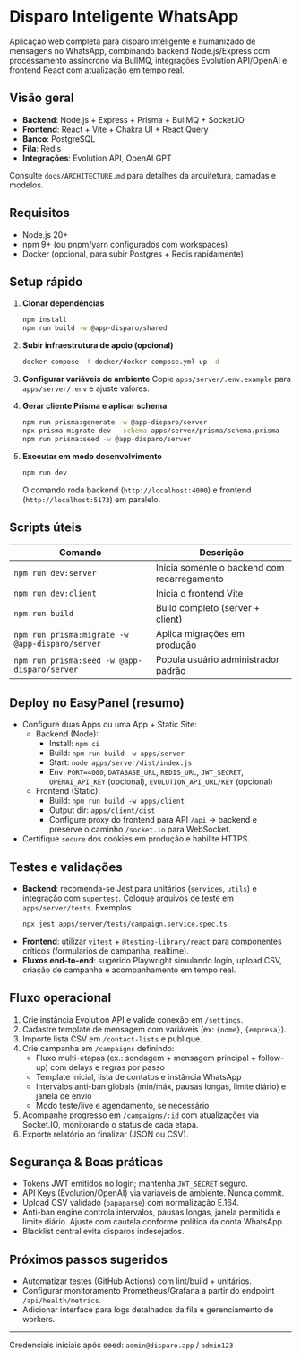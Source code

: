 # Disparo Inteligente WhatsApp

Aplicação web completa para disparo inteligente e humanizado de mensagens no WhatsApp, combinando backend Node.js/Express com processamento assíncrono via BullMQ, integrações Evolution API/OpenAI e frontend React com atualização em tempo real.

## Visão geral
- **Backend**: Node.js + Express + Prisma + BullMQ + Socket.IO
- **Frontend**: React + Vite + Chakra UI + React Query
- **Banco**: PostgreSQL
- **Fila**: Redis
- **Integrações**: Evolution API, OpenAI GPT

Consulte `docs/ARCHITECTURE.md` para detalhes da arquitetura, camadas e modelos.

## Requisitos
- Node.js 20+
- npm 9+ (ou pnpm/yarn configurados com workspaces)
- Docker (opcional, para subir Postgres + Redis rapidamente)

## Setup rápido
1. **Clonar dependências**
   ```bash
   npm install
   npm run build -w @app-disparo/shared
   ```

2. **Subir infraestrutura de apoio (opcional)**
   ```bash
   docker compose -f docker/docker-compose.yml up -d
   ```

3. **Configurar variáveis de ambiente**
   Copie `apps/server/.env.example` para `apps/server/.env` e ajuste valores.

4. **Gerar cliente Prisma e aplicar schema**
   ```bash
   npm run prisma:generate -w @app-disparo/server
   npx prisma migrate dev --schema apps/server/prisma/schema.prisma
   npm run prisma:seed -w @app-disparo/server
   ```

5. **Executar em modo desenvolvimento**
   ```bash
   npm run dev
   ```
   O comando roda backend (`http://localhost:4000`) e frontend (`http://localhost:5173`) em paralelo.

## Scripts úteis
| Comando | Descrição |
| --- | --- |
| `npm run dev:server` | Inicia somente o backend com recarregamento | 
| `npm run dev:client` | Inicia o frontend Vite |
| `npm run build` | Build completo (server + client) |
| `npm run prisma:migrate -w @app-disparo/server` | Aplica migrações em produção |
| `npm run prisma:seed -w @app-disparo/server` | Popula usuário administrador padrão |

## Deploy no EasyPanel (resumo)
- Configure duas Apps ou uma App + Static Site:
  - Backend (Node):
    - Install: `npm ci`
    - Build: `npm run build -w apps/server`
    - Start: `node apps/server/dist/index.js`
    - Env: `PORT=4000`, `DATABASE_URL`, `REDIS_URL`, `JWT_SECRET`, `OPENAI_API_KEY` (opcional), `EVOLUTION_API_URL/KEY` (opcional)
  - Frontend (Static):
    - Build: `npm run build -w apps/client`
    - Output dir: `apps/client/dist`
    - Configure proxy do frontend para API `/api` → backend e preserve o caminho `/socket.io` para WebSocket.
- Certifique `secure` dos cookies em produção e habilite HTTPS.


## Testes e validações
- **Backend**: recomenda-se Jest para unitários (`services`, `utils`) e integração com `supertest`. Coloque arquivos de teste em `apps/server/tests`. Exemplos
  ```bash
  npx jest apps/server/tests/campaign.service.spec.ts
  ```
- **Frontend**: utilizar `vitest` + `@testing-library/react` para componentes críticos (formularios de campanha, realtime). 
- **Fluxos end-to-end**: sugerido Playwright simulando login, upload CSV, criação de campanha e acompanhamento em tempo real.

## Fluxo operacional
1. Crie instância Evolution API e valide conexão em `/settings`.
2. Cadastre template de mensagem com variáveis (ex: `{nome}`, `{empresa}`).
3. Importe lista CSV em `/contact-lists` e publique.
4. Crie campanha em `/campaigns` definindo:
   - Fluxo multi-etapas (ex.: sondagem + mensagem principal + follow-up) com delays e regras por passo
   - Template inicial, lista de contatos e instância WhatsApp
   - Intervalos anti-ban globais (min/máx, pausas longas, limite diário) e janela de envio
   - Modo teste/live e agendamento, se necessário
5. Acompanhe progresso em `/campaigns/:id` com atualizações via Socket.IO, monitorando o status de cada etapa.
6. Exporte relatório ao finalizar (JSON ou CSV).

## Segurança & Boas práticas
- Tokens JWT emitidos no login; mantenha `JWT_SECRET` seguro.
- API Keys (Evolution/OpenAI) via variáveis de ambiente. Nunca commit.
- Upload CSV validado (`papaparse`) com normalização E.164.
- Anti-ban engine controla intervalos, pausas longas, janela permitida e limite diário. Ajuste com cautela conforme política da conta WhatsApp.
- Blacklist central evita disparos indesejados.

## Próximos passos sugeridos
- Automatizar testes (GitHub Actions) com lint/build + unitários.
- Configurar monitoramento Prometheus/Grafana a partir do endpoint `/api/health/metrics`.
- Adicionar interface para logs detalhados da fila e gerenciamento de workers.

---
Credenciais iniciais após seed: `admin@disparo.app` / `admin123`
